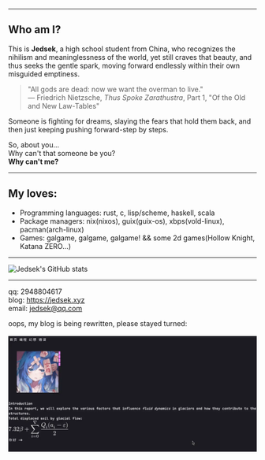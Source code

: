 - - -

## Who am I?

This is **Jedsek**, a high school student from China, who recognizes the nihilism and meaninglessness of the world, yet still craves that beauty, and thus seeks the gentle spark, moving forward endlessly within their own misguided emptiness.  

> "All gods are dead: now we want the overman to live."  
> — Friedrich Nietzsche, *Thus Spoke Zarathustra*, Part 1, "Of the Old and New Law-Tables"  

Someone is fighting for dreams, slaying the fears that hold them back, and then just keeping pushing forward-step by steps.  

So, about you...  
Why can't that someone be you?  
**Why can't me?**  

- - -

## My loves:

- Programming languages: rust, c, lisp/scheme, haskell, scala  
- Package managers: nix(nixos), guix(guix-os), xbps(vold-linux), pacman(arch-linux)
- Games: galgame, galgame, galgame! && some 2d games(Hollow Knight, Katana ZERO...)

- - -

![Jedsek's GitHub stats](https://github-readme-stats.vercel.app/api?username=Jedsek&show_icons=true&theme=radical)  

- - -

qq: 2948804617  
blog: https://jedsek.xyz  
email: jedsek@qq.com  

oops, my blog is being rewritten, please stayed turned:  
[](https://github.com/jedsek/ferlory)  
![ferlory](https://github.com/Jedsek/ferlora/raw/main/screenshots/dev_1.webp)  
